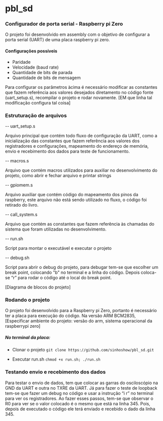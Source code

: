 # pbl_sd
### Configurador de porta serial - Raspberry pi Zero

O projeto foi desenvolvido em assembly com o objetivo de configurar a porta serial (UART) de uma placa raspberry pi zero.

#### Configurações possíveis
- Paridade
- Velocidade (baud rate)
- Quantidade de bits de parada
- Quantidade de bits de mensagem

Para configurar os parâmetros àcima é necessário modificar as constantes que fazem referência aos valores desejados diretamento no código fonte (uart_setup.s), recompilar o projeto e rodar novamente. [EM que linha tal modificação configura tal coisa]

### Estruturação de arquivos

-- uart_setup.s

Arquivo principal que contém todo fluxo de configuração da UART, como a inicialização das constantes que fazem referência aos valores dos registradores e configurações, mapeamento do endereço de memória, envio e recebimento dos dados para teste de funcionamento.

-- macros.s

Arquivo que contém macros utilizados para auxiliar no desenvolvimento do projeto, como abrir e fechar arquivo e printar strings

-- gpiomem.s

Arquivo auxiliar que contém código do mapeamento dos pinos da raspberry, este arquivo não está sendo utilizado no fluxo, o código foi retirado do livro.

-- call_system.s

Arquivo que contém as constantes que fazem referência às chamadas do sistema que foram utilizadas no desenvolvimento.

-- run.sh

Script para montar o executável e executar o projeto

-- debug.sh

Script para abrir o debug do projeto, para debugar tem-se que escolher um break point, colocando "b" no terminal e a linha do código. Depois coloca-se “r” para rodar o código até o local do break point.

[Diagrama de blocos do projeto]

### Rodando o projeto
O projeto foi desenvolvido para a Raspberry pi Zero, portanto é necessário ter a placa para execução do código. Na versão ARM BCM2835,   
[Especificar ambiente do projeto: versão do arm, sistema operacional da raspberrypi zero]

##### No terminal da placa:

- Clonar o projeto
  `git clone https://github.com/sinhoshow/pbl_sd.git`

- Executar run.sh
  `chmod +x run.sh; ./run.sh`

### Testando envio e recebimento dos dados
Para testar o envio de dados, tem que colocar as garras do osciloscópio na GND da UART e outra no TXRE da UART. Já para fazer o teste de loopback tem-se que fazer um debug no código e  usar a instrução “i r” no terminal para ver os registradores. Ao fazer esses passos, tem-se que observar o R0 para ver se o valor colocado  é o mesmo que está na linha 345. Pois, depois de executado o código ele terá enviado e recebido o dado da linha 345.
